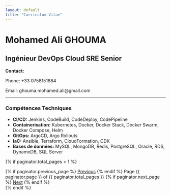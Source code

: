 ```yaml
---
layout: default
title: "Curriculum Vitae"
---
```


<div class="animate__animated animate__fadeInDown">
  <h1>Mohamed Ali GHOUMA</h1>
  <h2>Ingénieur DevOps Cloud SRE Senior</h2>
</div>

<div class="animate__animated animate__fadeInUp">
  <p><strong>Contact:</strong></p>
  <p>Phone: +33 0758151884</p>
  <p>Email: ghouma.mohamed.ali@gmail.com</p>
</div>

<hr />

<div class="animate__animated animate__fadeIn">
  <h3>Compétences Techniques</h3>
  <ul>
    <li><strong>CI/CD:</strong> Jenkins, CodeBuild, CodeDeploy, CodePipeline</li>
    <li><strong>Containerisation:</strong> Kubernetes, Docker, Docker Stack, Docker Swarm, Docker Compose, Helm</li>
    <li><strong>GitOps:</strong> ArgoCD, Argo Rollouts</li>
    <li><strong>IaC:</strong> Ansible, Terraform, CloudFormation, CDK</li>
    <li><strong>Bases de données:</strong> MySQL, MongoDB, Redis, PostgreSQL, Oracle, RDS, DynamoDB, SQL Server</li>
    <!-- Add the rest of your skills here -->
  </ul>

  <!-- Add your other sections here, using similar animation classes -->
</div>

<!-- Pagination links -->
{% if paginator.total_pages > 1 %}
  <div class="pagination animate__animated animate__fadeIn">
    {% if paginator.previous_page %}
      <a href="{{ paginator.previous_page_path }}" class="pagination-item older">Previous</a>
    {% endif %}
    <span class="page-number">Page {{ paginator.page }} of {{ paginator.total_pages }}</span>
    {% if paginator.next_page %}
      <a href="{{ paginator.next_page_path }}" class="pagination-item newer">Next</a>
    {% endif %}
  </div>
{% endif %}
